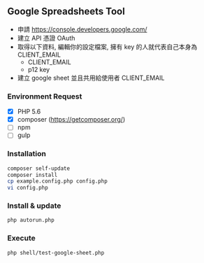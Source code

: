 ## Google Spreadsheets Tool
- 申請 https://console.developers.google.com/
- 建立 API 憑證 OAuth
- 取得以下資料, 編輯你的設定檔案, 擁有 key 的人就代表自己本身為 CLIENT_EMAIL
    - CLIENT_EMAIL
    - p12 key
- 建立 google sheet 並且共用給使用者 CLIENT_EMAIL

### Environment Request
- [x] PHP 5.6
- [x] composer (https://getcomposer.org/)
- [ ] npm
- [ ] gulp

### Installation
```sh
composer self-update
composer install
cp example.config.php config.php
vi config.php
```

### Install & update
```sh
php autorun.php
```

### Execute
```sh
php shell/test-google-sheet.php
```